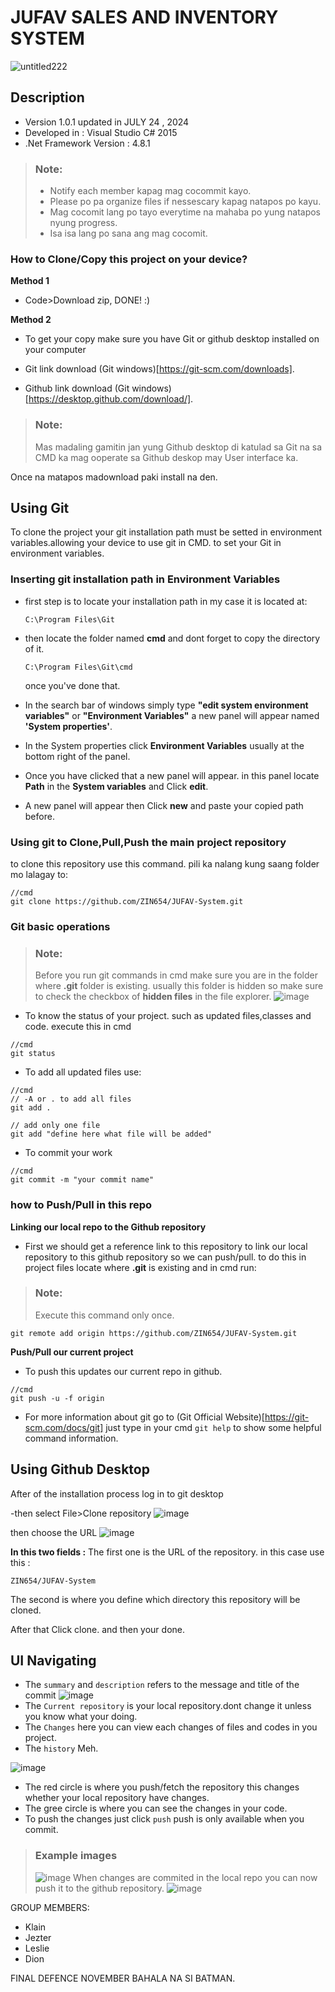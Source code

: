 # JUFAV SALES AND INVENTORY SYSTEM 

![untitled222](https://github.com/user-attachments/assets/b2556ca2-8a22-40be-afd9-ed7074518047)



## Description
* Version 1.0.1 updated in JULY 24 , 2024
* Developed in : Visual Studio C# 2015
* .Net Framework Version : 4.8.1



> ### Note:
> * Notify each member kapag mag cocommit kayo.
> * Please po pa organize files if nessescary kapag natapos po kayu.
> * Mag cocomit lang po tayo everytime na mahaba po yung natapos nyung progress.
> * Isa isa lang po sana ang mag cocomit.


### How to Clone/Copy this project on your device?

**Method 1**
- Code>Download zip, DONE! :)

**Method 2**
- To get your copy make sure you have Git or github desktop installed on your computer 

- Git link download (Git windows)[https://git-scm.com/downloads].
- Github link download (Git windows)[https://desktop.github.com/download/].

> ### Note:
>  Mas madaling gamitin jan yung Github desktop di katulad sa Git na sa CMD ka mag ooperate sa Github deskop may User interface ka.

Once na matapos madownload paki install na den.

## Using Git
To clone the project your git installation path must be setted in environment variables.allowing your device to use git in CMD.
to set your Git in environment variables.
### Inserting git installation path in Environment Variables
* first step is to locate your installation path in my case it is located at:

  ```
  C:\Program Files\Git
  
  ```
* then locate the folder named **cmd** and dont forget to copy the directory of it.
   ```
  C:\Program Files\Git\cmd
  
  ```
  once you've done that. 
* In the search bar of windows simply type **"edit system environment variables"** or **"Environment Variables"** a new panel will appear named **'System properties'**.
* In the System properties click **Environment Variables** usually at the bottom right of the panel.
* Once you have clicked that a new panel will appear. in this panel locate **Path** in the **System variables** and Click **edit**.
* A new panel will appear then Click **new** and paste your copied path before.

### Using git to Clone,Pull,Push the main project repository ###
to clone this repository use this command. pili ka nalang kung saang folder mo lalagay to:

```
//cmd
git clone https://github.com/ZIN654/JUFAV-System.git

```
### Git basic operations 
> ### Note:
> Before you run git commands in cmd make sure you are in the folder where **.git** folder is existing. usually this folder is hidden so make sure to check the checkbox of **hidden files** in the file explorer.
![image](https://github.com/user-attachments/assets/e3a7b995-367e-48cc-8564-dc06a6f2ac50)
* To know the status of your project. such as updated files,classes and code. execute this in cmd
```
//cmd
git status
```
* To add all updated files use:
```
//cmd
// -A or . to add all files
git add .

// add only one file
git add "define here what file will be added"
```
* To commit your work
```
//cmd
git commit -m "your commit name"
```
### how to Push/Pull in this repo
**Linking our local repo to the Github repository**

- First we should get a reference link to this repository to link our local repository to this github repository so we can push/pull. to do this in project files locate where **.git** is existing and in cmd run:
  
> ### Note:
> Execute this command only once.
  ```
  git remote add origin https://github.com/ZIN654/JUFAV-System.git
  ```

**Push/Pull our current project**
- To push this updates our current repo in github.
```
//cmd
git push -u -f origin
```

- For more information about git go to (Git Official Website)[https://git-scm.com/docs/git]
just type in your cmd `git help` to show some helpful command information.


## Using Github Desktop
After of the installation process log in to git desktop

-then select File>Clone repository 
![image](https://github.com/user-attachments/assets/04b1a1c7-40db-4199-81ed-9b90ec1f89c2)

then choose the URL
![image](https://github.com/user-attachments/assets/3c5b71bd-1523-457e-8a78-74bc69c1fcc2)

**In this two fields :**
The first one is the URL of the repository. in this case use this :
```
ZIN654/JUFAV-System
```
The second is where you define which directory this repository will be cloned.

After that Click clone. and then your done.

## UI Navigating
* The `summary` and `description` refers to the message and title of the commit
![image](https://github.com/user-attachments/assets/5693d5d7-c896-4c0b-86db-4ee86f701fcf)
* The `Current repository` is your local repository.dont change it unless you know what your doing.
* The `Changes` here you can  view each changes of files and codes in you project.
* The `history` Meh.

![image](https://github.com/user-attachments/assets/453d412a-79d6-4033-a84c-2a33343f496d)
* The red circle is where you push/fetch the repository this changes whether your local repository have changes.
* The gree circle is where you can see the changes in your code.
* To push the changes just click `push` push is only available when you commit.

> ### Example  images
> ![image](https://github.com/user-attachments/assets/4b62492b-c8b5-4539-a9d7-918547420def)
> When changes are commited in the local repo you can now push it to the github repository.
> ![image](https://github.com/user-attachments/assets/efadd598-f9b3-4dbb-b4d7-dabc3553078c)


GROUP MEMBERS:
- Klain
- Jezter
- Leslie
- Dion



FINAL DEFENCE NOVEMBER BAHALA NA SI BATMAN.